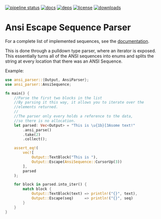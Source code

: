 [![pipeline status](https://img.shields.io/gitlab/pipeline/gitlab-org/gitlab-ce.svg)](https://gitlab.com/davidbittner/ansi-parser/pipelines?ref=master)
[![docs](https://docs.rs/ansi-parser/badge.svg?version=0.6.1)](https://docs.rs/ansi-parser/)
[![deps](https://img.shields.io/librariesio/release/cargo/ansi-parser.svg)](https://gitlab.com/davidbittner/ansi-parser/blob/master/Cargo.toml)
[![license](https://img.shields.io/crates/l/ansi-parser.svg)](https://www.mozilla.org/en-US/MPL/2.0/)
[![downloads](https://img.shields.io/crates/d/ansi-parser.svg)]()

# Ansi Escape Sequence Parser

For a complete list of implemented sequences, see the [documentation](https://docs.rs/ansi-parser).

This is done through a pulldown type parser, where an iterator is exposed. This essentially
turns all of the ANSI sequences into enums and splits the string at every location that there
was an ANSI Sequence.

Example:

```rust
use ansi_parser::{Output, AnsiParser};
use ansi_parser::AnsiSequence;

fn main() {
    //Parse the first two blocks in the list
    //By parsing it this way, it allows you to iterate over the
    //elements returned.
    //
    //The parser only every holds a reference to the data,
    //so there is no allocation.
    let parsed: Vec<Output> = "This is \u{1b}[3Asome text!"
        .ansi_parse()
        .take(2)
        .collect();

    assert_eq!(
        vec![
            Output::TextBlock("This is "),
            Output::Escape(AnsiSequence::CursorUp(3))
        ],
        parsed
    );

    for block in parsed.into_iter() {
        match block {
            Output::TextBlock(text) => println!("{}", text),
            Output::Escape(seq)     => println!("{}", seq)
        }
    }
}
 ```
